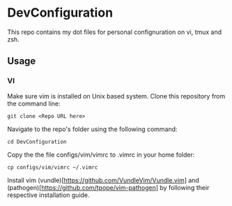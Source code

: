 # DevConfiguration
This repo contains my dot files for personal confignuration on vi, tmux and zsh. 

## Usage
 ### VI

 Make sure vim is installed on Unix based system. Clone this repository from the command line:

 `git clone <Repo URL here>`

 Navigate to the repo's folder using the following command:

 `cd DevConfiguration`

 Copy the the file configs/vim/vimrc to .vimrc in your home folder:

 `cp configs/vim/vimrc ~/.vimrc`

Install vim (vundle)[https://github.com/VundleVim/Vundle.vim] and (pathogen)[https://github.com/tpope/vim-pathogen] by following their respective installation guide.
